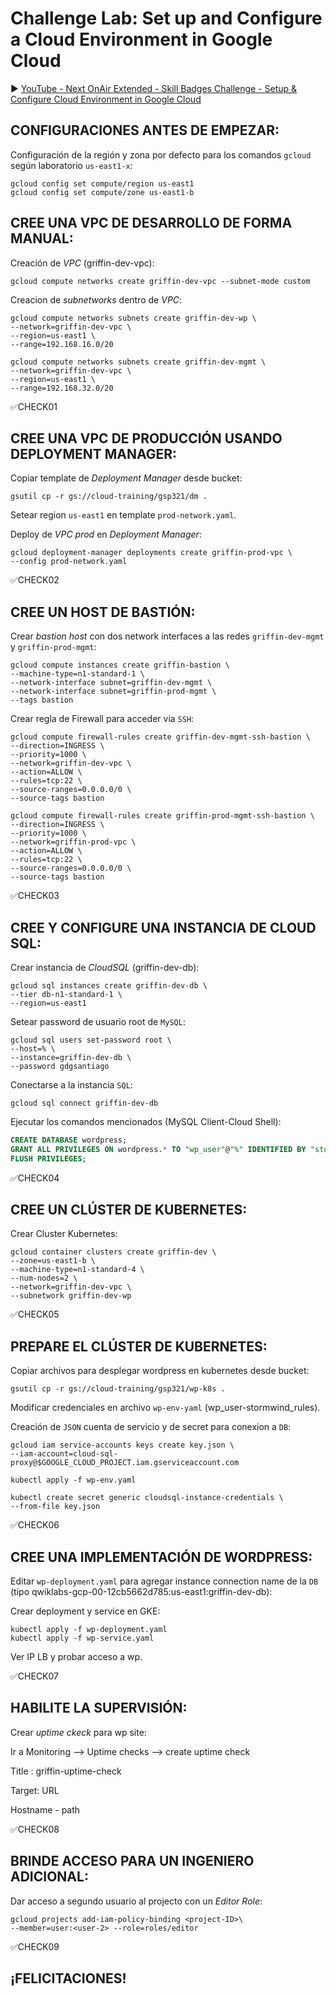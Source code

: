 # Challenge Lab: Set up and Configure a Cloud Environment in Google Cloud

▶️ 
[YouTube - Next OnAir Extended - Skill Badges Challenge - Setup & Configure Cloud Environment in Google Cloud
](https://www.youtube.com/watch?v=ERoNngcnUkE)

## CONFIGURACIONES ANTES DE EMPEZAR:

Configuración de la región y zona por defecto para los comandos `gcloud` según laboratorio `us-east1-x`:

```
gcloud config set compute/region us-east1 
gcloud config set compute/zone us-east1-b
```
## CREE UNA VPC DE DESARROLLO DE FORMA MANUAL:

Creación de *VPC* (griffin-dev-vpc):

```
gcloud compute networks create griffin-dev-vpc --subnet-mode custom
```

Creacion de *subnetworks* dentro de *VPC*:

```
gcloud compute networks subnets create griffin-dev-wp \
--network=griffin-dev-vpc \
--region=us-east1 \
--range=192.168.16.0/20
```

```
gcloud compute networks subnets create griffin-dev-mgmt \
--network=griffin-dev-vpc \
--region=us-east1 \
--range=192.168.32.0/20
```

✅CHECK01

## CREE UNA VPC DE PRODUCCIÓN USANDO DEPLOYMENT MANAGER:

Copiar template de *Deployment Manager* desde bucket:

```
gsutil cp -r gs://cloud-training/gsp321/dm .
```

Setear region `us-east1` en template `prod-network.yaml`.

Deploy de *VPC prod* en *Deployment Manager*:

```
gcloud deployment-manager deployments create griffin-prod-vpc \
--config prod-network.yaml
```

✅CHECK02

## CREE UN HOST DE BASTIÓN:

Crear *bastion host* con dos network interfaces a las redes `griffin-dev-mgmt` y `griffin-prod-mgmt`:

```
gcloud compute instances create griffin-bastion \
--machine-type=n1-standard-1 \
--network-interface subnet=griffin-dev-mgmt \
--network-interface subnet=griffin-prod-mgmt \
--tags bastion 
```

Crear regla de Firewall para acceder via `SSH`:

```
gcloud compute firewall-rules create griffin-dev-mgmt-ssh-bastion \
--direction=INGRESS \
--priority=1000 \
--network=griffin-dev-vpc \
--action=ALLOW \
--rules=tcp:22 \
--source-ranges=0.0.0.0/0 \
--source-tags bastion
```

```
gcloud compute firewall-rules create griffin-prod-mgmt-ssh-bastion \
--direction=INGRESS \
--priority=1000 \
--network=griffin-prod-vpc \
--action=ALLOW \
--rules=tcp:22 \
--source-ranges=0.0.0.0/0 \
--source-tags bastion
```

✅CHECK03

## CREE Y CONFIGURE UNA INSTANCIA DE CLOUD SQL:

Crear instancia de *CloudSQL* (griffin-dev-db):

```
gcloud sql instances create griffin-dev-db \
--tier db-n1-standard-1 \
--region=us-east1 
```

Setear password de usuario root de `MySQL`:

```
gcloud sql users set-password root \
--host=% \
--instance=griffin-dev-db \
--password gdgsantiago
```

Conectarse a la instancia `SQL`: 

```
gcloud sql connect griffin-dev-db 
```

Ejecutar los comandos mencionados (MySQL Client-Cloud Shell):

```sql
CREATE DATABASE wordpress;
GRANT ALL PRIVILEGES ON wordpress.* TO "wp_user"@"%" IDENTIFIED BY "stormwind_rules";
FLUSH PRIVILEGES;
```

✅CHECK04

## CREE UN CLÚSTER DE KUBERNETES:

Crear Cluster Kubernetes:

```
gcloud container clusters create griffin-dev \
--zone=us-east1-b \
--machine-type=n1-standard-4 \
--num-nodes=2 \
--network=griffin-dev-vpc \
--subnetwork griffin-dev-wp
```

✅CHECK05

## PREPARE EL CLÚSTER DE KUBERNETES:

Copiar archivos para desplegar wordpress en kubernetes desde bucket:

```
gsutil cp -r gs://cloud-training/gsp321/wp-k8s .
```

Modificar credenciales en archivo `wp-env-yaml` (wp_user-stormwind_rules).

Creación de `JSON` cuenta de servicio y de secret para conexion a `DB`:

```
gcloud iam service-accounts keys create key.json \
--iam-account=cloud-sql-proxy@$GOOGLE_CLOUD_PROJECT.iam.gserviceaccount.com
```

```
kubectl apply -f wp-env.yaml
```

```
kubectl create secret generic cloudsql-instance-credentials \
--from-file key.json
```

✅CHECK06

## CREE UNA IMPLEMENTACIÓN DE WORDPRESS:

Editar `wp-deployment.yaml` para agregar instance connection name de la `DB` (tipo qwiklabs-gcp-00-12cb5662d785:us-east1:griffin-dev-db):

Crear deployment y service en GKE:

```
kubectl apply -f wp-deployment.yaml
kubectl apply -f wp-service.yaml
```

Ver IP LB y probar acceso a wp.

✅CHECK07


## HABILITE LA SUPERVISIÓN:

Crear *uptime ckeck* para wp site:

Ir a Monitoring --> Uptime checks --> create uptime check

Title : griffin-uptime-check

Target: URL

Hostname - path

✅CHECK08


## BRINDE ACCESO PARA UN INGENIERO ADICIONAL:

Dar acceso a segundo usuario al projecto con un *Editor Role*:

```
gcloud projects add-iam-policy-binding <project-ID>\
--member=user:<user-2> --role=roles/editor
```

✅CHECK09

## ¡FELICITACIONES!